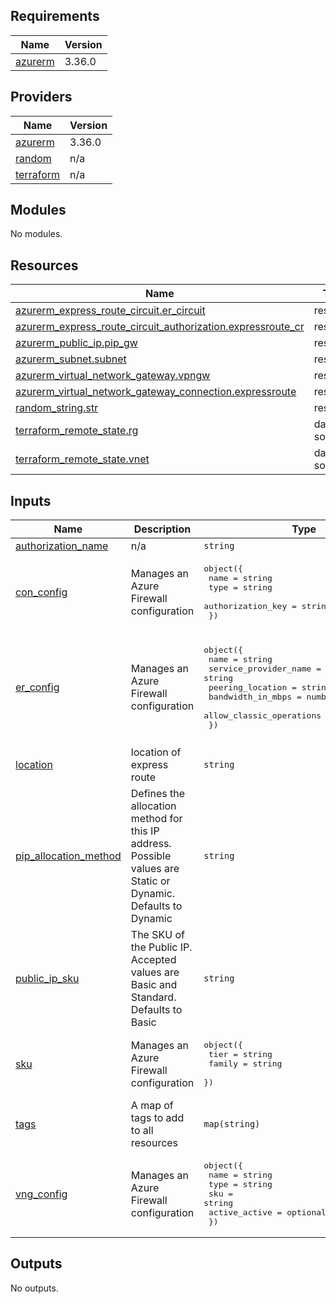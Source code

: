 <!-- BEGIN_TF_DOCS -->
## Requirements

| Name | Version |
|------|---------|
| <a name="requirement_azurerm"></a> [azurerm](#requirement\_azurerm) | 3.36.0 |

## Providers

| Name | Version |
|------|---------|
| <a name="provider_azurerm"></a> [azurerm](#provider\_azurerm) | 3.36.0 |
| <a name="provider_random"></a> [random](#provider\_random) | n/a |
| <a name="provider_terraform"></a> [terraform](#provider\_terraform) | n/a |

## Modules

No modules.

## Resources

| Name | Type |
|------|------|
| [azurerm_express_route_circuit.er_circuit](https://registry.terraform.io/providers/hashicorp/azurerm/3.36.0/docs/resources/express_route_circuit) | resource |
| [azurerm_express_route_circuit_authorization.expressroute_cr](https://registry.terraform.io/providers/hashicorp/azurerm/3.36.0/docs/resources/express_route_circuit_authorization) | resource |
| [azurerm_public_ip.pip_gw](https://registry.terraform.io/providers/hashicorp/azurerm/3.36.0/docs/resources/public_ip) | resource |
| [azurerm_subnet.subnet](https://registry.terraform.io/providers/hashicorp/azurerm/3.36.0/docs/resources/subnet) | resource |
| [azurerm_virtual_network_gateway.vpngw](https://registry.terraform.io/providers/hashicorp/azurerm/3.36.0/docs/resources/virtual_network_gateway) | resource |
| [azurerm_virtual_network_gateway_connection.expressroute](https://registry.terraform.io/providers/hashicorp/azurerm/3.36.0/docs/resources/virtual_network_gateway_connection) | resource |
| [random_string.str](https://registry.terraform.io/providers/hashicorp/random/latest/docs/resources/string) | resource |
| [terraform_remote_state.rg](https://registry.terraform.io/providers/hashicorp/terraform/latest/docs/data-sources/remote_state) | data source |
| [terraform_remote_state.vnet](https://registry.terraform.io/providers/hashicorp/terraform/latest/docs/data-sources/remote_state) | data source |

## Inputs

| Name | Description | Type | Default | Required |
|------|-------------|------|---------|:--------:|
| <a name="input_authorization_name"></a> [authorization\_name](#input\_authorization\_name) | n/a | `string` | `"auth_name"` | no |
| <a name="input_con_config"></a> [con\_config](#input\_con\_config) | Manages an Azure Firewall configuration | <pre>object({<br>    name              = string<br>    type              = string<br>    authorization_key = string<br>  })</pre> | <pre>{<br>  "authorization_key": "XJbFYyIQQD56H8mgAtl",<br>  "name": "connections_gw",<br>  "type": "ExpressRoute"<br>}</pre> | no |
| <a name="input_er_config"></a> [er\_config](#input\_er\_config) | Manages an Azure Firewall configuration | <pre>object({<br>    name                     = string<br>    service_provider_name    = string<br>    peering_location         = string<br>    bandwidth_in_mbps        = number<br>    allow_classic_operations = optional(bool)<br>  })</pre> | <pre>{<br>  "allow_classic_operations": false,<br>  "bandwidth_in_mbps": 1,<br>  "name": "er_gatway",<br>  "peering_location": "Silicon Valley",<br>  "service_provider_name": "AT&T Netbond"<br>}</pre> | no |
| <a name="input_location"></a> [location](#input\_location) | location of express route | `string` | n/a | yes |
| <a name="input_pip_allocation_method"></a> [pip\_allocation\_method](#input\_pip\_allocation\_method) | Defines the allocation method for this IP address. Possible values are Static or Dynamic. Defaults to Dynamic | `string` | `"Static"` | no |
| <a name="input_public_ip_sku"></a> [public\_ip\_sku](#input\_public\_ip\_sku) | The SKU of the Public IP. Accepted values are Basic and Standard. Defaults to Basic | `string` | `"Standard"` | no |
| <a name="input_sku"></a> [sku](#input\_sku) | Manages an Azure Firewall configuration | <pre>object({<br>    tier   = string<br>    family = string<br>  })</pre> | <pre>{<br>  "family": "MeteredData",<br>  "tier": "Standard"<br>}</pre> | no |
| <a name="input_tags"></a> [tags](#input\_tags) | A map of tags to add to all resources | `map(string)` | `{}` | no |
| <a name="input_vng_config"></a> [vng\_config](#input\_vng\_config) | Manages an Azure Firewall configuration | <pre>object({<br>    name          = string<br>    type          = string<br>    sku           = string<br>    active_active = optional(bool)<br>  })</pre> | <pre>{<br>  "active_active": false,<br>  "name": "vpn_gateway",<br>  "sku": "HighPerformance",<br>  "type": "ExpressRoute"<br>}</pre> | no |

## Outputs

No outputs.
<!-- END_TF_DOCS -->